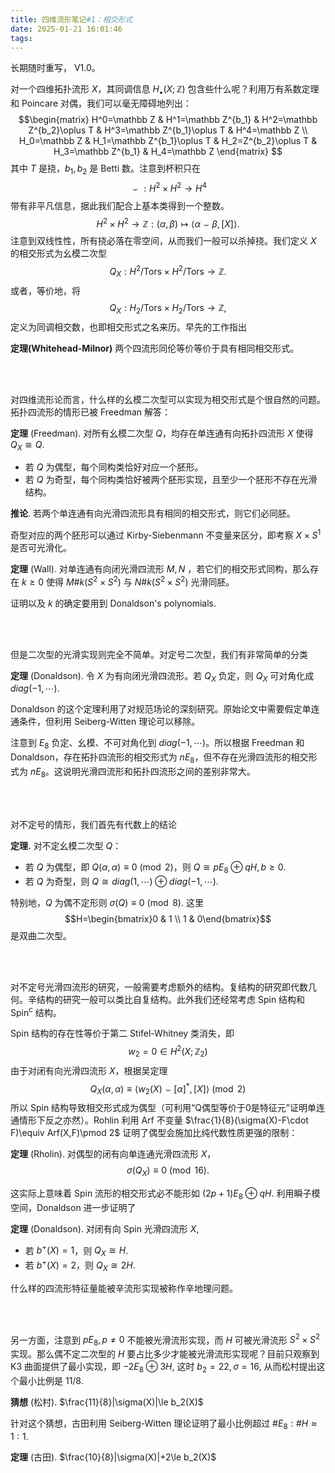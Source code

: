 ```yaml
---
title: 四维流形笔记#1：相交形式
date: 2025-01-21 16:01:46
tags:
---
```


长期随时重写， V1.0。

对一个四维拓扑流形 $X$，其同调信息 $H_\bullet(X;\mathbb Z)$ 包含些什么呢？利用万有系数定理和 Poincare 对偶，我们可以毫无障碍地列出：
$$\begin{matrix}
H^0=\mathbb Z & H^1=\mathbb Z^{b_1} & H^2=\mathbb Z^{b_2}\oplus T & H^3=\mathbb Z^{b_1}\oplus T & H^4=\mathbb Z \\
H_0=\mathbb Z & H_1=\mathbb Z^{b_1}\oplus T & H_2=Z^{b_2}\oplus T & H_3=\mathbb Z^{b_1} & H_4=\mathbb Z
\end{matrix}
$$ 
其中 $T$ 是挠，$b_1,b_2$ 是 Betti 数。注意到杯积只在
$$ \smile:H^2\times H^2\to H^4 $$
带有非平凡信息，据此我们配合上基本类得到一个整数。
$$ H^2\times H^2\to\mathbb Z:(\alpha,\beta)\mapsto\langle\alpha\smile\beta,[X]\rangle. $$
注意到双线性性，所有挠必落在零空间，从而我们一般可以杀掉挠。我们定义 $X$ 的相交形式为幺模二次型
$$ Q_X:H^2/\text{Tors}\times H^2/\text{Tors}\to\mathbb Z. $$
或者，等价地，将
$$ Q_X:H_2/\text{Tors}\times H_2/\text{Tors}\to\mathbb Z, $$
定义为同调相交数，也即相交形式之名来历。早先的工作指出

**定理(Whitehead-Milnor)** 两个四流形同伦等价等价于具有相同相交形式。

</br></br>

对四维流形论而言，什么样的幺模二次型可以实现为相交形式是个很自然的问题。拓扑四流形的情形已被 Freedman 解答：

**定理** (Freedman). 对所有幺模二次型 $Q$，均存在单连通有向拓扑四流形 $X$ 使得 $Q_X\cong Q$. 
- 若 $Q$ 为偶型，每个同构类恰好对应一个胚形。
- 若 $Q$ 为奇型，每个同构类恰好被两个胚形实现，且至少一个胚形不存在光滑结构。

**推论**. 若两个单连通有向光滑四流形具有相同的相交形式，则它们必同胚。

奇型对应的两个胚形可以通过 Kirby-Siebenmann 不变量来区分，即考察 $X\times S^1$ 是否可光滑化。

**定理** (Wall). 对单连通有向闭光滑四流形 $M,N$ ，若它们的相交形式同构，那么存在 $k\ge0$ 使得 $M\#k(S^2\times S^2)$ 与 $N\#k(S^2\times S^2)$ 光滑同胚。

证明以及 $k$ 的确定要用到 Donaldson's polynomials.

</br></br>

但是二次型的光滑实现则完全不简单。对定号二次型，我们有非常简单的分类

**定理** (Donaldson). 令 $X$ 为有向闭光滑四流形。若 $Q_X$ 负定，则 $Q_X$ 可对角化成 $diag(-1,\cdots)$.

Donaldson 的这个定理利用了对规范场论的深刻研究。原始论文中需要假定单连通条件，但利用 Seiberg-Witten 理论可以移除。

注意到 $E_8$ 负定、幺模、不可对角化到 $diag(-1,\cdots)$。所以根据 Freedman 和 Donaldson，存在拓扑四流形的相交形式为 $nE_8$，但不存在光滑四流形的相交形式为 $nE_8$。这说明光滑四流形和拓扑四流形之间的差别非常大。

</br></br>

对不定号的情形，我们首先有代数上的结论

**定理.** 对不定幺模二次型 $Q$：
- 若 $Q$ 为偶型，即 $Q(\alpha,\alpha)\equiv0\pmod2$，则 $Q\cong pE_8\oplus qH, b\ge 0$. 
- 若 $Q$ 为奇型，则 $Q\cong diag(1,\cdots)\oplus diag(-1,\cdots)$.

特别地，$Q$ 为偶不定形则 $\sigma(Q)\equiv 0\pmod 8$. 这里
$$H=\begin{bmatrix}0 & 1 \\ 1 & 0\end{bmatrix}$$
是双曲二次型。

</br></br>

对不定号光滑四流形的研究，一般需要考虑额外的结构。复结构的研究即代数几何。辛结构的研究一般可以类比自复结构。此外我们还经常考虑 Spin 结构和 Spin<sup>c</sup> 结构。

Spin 结构的存在性等价于第二 Stifel-Whitney 类消失，即 
$$w_2=0\in H^2(X;\mathbb Z_2)$$
由于对闭有向光滑四流形 $X$，根据吴定理
$$Q_X(\alpha,\alpha)\equiv\langle w_2(X)\smile[\alpha]^*,[X]\rangle\pmod 2$$
所以 Spin 结构导致相交形式成为偶型（可利用“Q偶型等价于0是特征元”证明单连通情形下反之亦然）。Rohlin 利用 Arf 不变量 $\frac{1}{8}(\sigma(X)-F\cdot F)\equiv Arf(X,F)\pmod 2$ 证明了偶型会施加比纯代数性质更强的限制：

**定理** (Rholin). 对偶型的闭有向单连通光滑四流形 $X$，
$$\sigma(Q_X)\equiv0\pmod{16}.$$

这实际上意味着 Spin 流形的相交形式必不能形如 $(2p+1)E_8\oplus qH$. 利用瞬子模空间，Donaldson 进一步证明了

**定理** (Donaldson). 对闭有向 Spin 光滑四流形 $X$,
- 若 $b^+(X)=1$，则 $Q_X\cong H$.
- 若 $b^+(X)=2$，则 $Q_X\cong 2H$.

什么样的四流形特征量能被辛流形实现被称作辛地理问题。

</br></br>

另一方面，注意到 $pE_8,p\neq0$ 不能被光滑流形实现，而 $H$ 可被光滑流形 $S^2\times S^2$ 实现。那么偶不定二次型的 $H$ 要占比多少才能被光滑流形实现呢？目前只观察到 K3 曲面提供了最小实现，即 $-2E_8\oplus 3H$, 这时 $b_2=22,\sigma=16$, 从而松村提出这个最小比例是 11/8.

**猜想** (松村). $\frac{11}{8}|\sigma(X)|\le b_2(X)$

针对这个猜想，古田利用 Seiberg-Witten 理论证明了最小比例超过 $\#E_8:\# H\approx1:1$.

**定理** (古田). $\frac{10}{8}|\sigma(X)|+2\le b_2(X)$